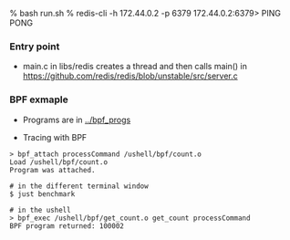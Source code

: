 % bash run.sh
% redis-cli -h 172.44.0.2 -p 6379
172.44.0.2:6379> PING
PONG

### Entry point
- main.c in libs/redis creates a thread and then calls main() in https://github.com/redis/redis/blob/unstable/src/server.c

### BPF exmaple
- Programs are in [../bpf_progs](../bpf_progs)

- Tracing with BPF
```
> bpf_attach processCommand /ushell/bpf/count.o
Load /ushell/bpf/count.o
Program was attached.

# in the different terminal window
$ just benchmark

# in the ushell
> bpf_exec /ushell/bpf/get_count.o get_count processCommand
BPF program returned: 100002
```

